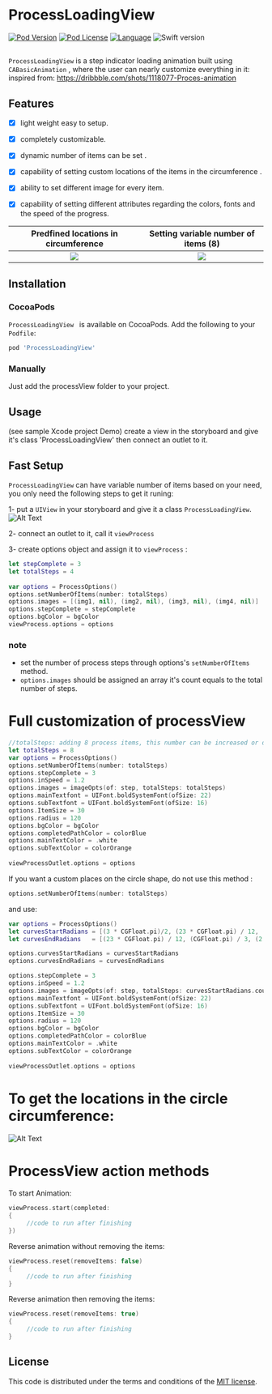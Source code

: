 # ProcessLoadingView
[![Pod Version](http://img.shields.io/cocoapods/v/ProcessLoadingView.svg?style=flat)](http://cocoadocs.org/docsets/ProcessLoadingView/)
[![Pod License](http://img.shields.io/cocoapods/l/ProcessLoadingView.svg?style=flat)](https://github.com/ayman-ibrahim/ProcessLoadingView/blob/master/LICENSE)
[![Language](http://img.shields.io/badge/language-swift-brightgreen.svg?style=flat)](https://developer.apple.com/swift)
![Swift version](https://img.shields.io/badge/swift-4.0-orange.svg)

##

`ProcessLoadingView` is a step indicator loading animation built using `CABasicAnimation` , where the user can nearly customize everything in it:  
inspired from: https://dribbble.com/shots/1118077-Proces-animation

## Features

- [x] light weight easy to setup.
- [x] completely customizable.
- [x] dynamic number of items can be set .
- [x] capability of setting custom locations of the items in the circumference  .
- [x] ability to set different image for every item.
- [x] capability of setting different attributes regarding the colors, fonts and the speed of the progress.


Predfined locations in circumference|  Setting variable number of items (8)
:-------------------------:|:-------------------------:
![](https://github.com/ayman-ibrahim/ProcessLoadingView/blob/master/ProcessLoadingViewDemo/5Items.gif)  |  ![](https://github.com/ayman-ibrahim/ProcessLoadingView/blob/master/ProcessLoadingViewDemo/8items.gif)


## Installation

### CocoaPods

`ProcessLoadingView ` is available on CocoaPods.
Add the following to your `Podfile`:

```ruby
pod 'ProcessLoadingView'
```

### Manually
Just add the processView folder to your project.

## Usage
(see sample Xcode project Demo)
create a view in the storyboard and give it's class 'ProcessLoadingView' then connect an outlet to it.

## Fast Setup
`ProcessLoadingView` can have variable number of items based on your need, you only need the following steps to get it runing:

1- put a `UIView` in your storyboard and give it a class `ProcessLoadingView`.
![Alt Text](https://image.ibb.co/g5Q2gm/class.png)

2- connect an outlet to it, call it `viewProcess`

3- create options object and assign it to `viewProcess` :

```Swift
let stepComplete = 3
let totalSteps = 4
        
var options = ProcessOptions()
options.setNumberOfItems(number: totalSteps)
options.images = [(img1, nil), (img2, nil), (img3, nil), (img4, nil)]
options.stepComplete = stepComplete
options.bgColor = bgColor
viewProcess.options = options
```
### note
* set the number of process steps through options's `setNumberOfItems` method.
* `options.images` should be assigned an array it's count equals to the total number of steps.

# Full customization of processView
```Swift
//totalSteps: adding 8 process items, this number can be increased or decreased ;) 
let totalSteps = 8
var options = ProcessOptions()
options.setNumberOfItems(number: totalSteps)
options.stepComplete = 3
options.inSpeed = 1.2
options.images = imageOpts(of: step, totalSteps: totalSteps)
options.mainTextfont = UIFont.boldSystemFont(ofSize: 22)
options.subTextfont = UIFont.boldSystemFont(ofSize: 16)
options.ItemSize = 30
options.radius = 120
options.bgColor = bgColor
options.completedPathColor = colorBlue
options.mainTextColor = .white
options.subTextColor = colorOrange
        
viewProcessOutlet.options = options
```

If you want a custom places on the circle shape, 
do not use this method :
```Swift
options.setNumberOfItems(number: totalSteps)
```
and use:

```Swift
var options = ProcessOptions()
let curvesStartRadians = [(3 * CGFloat.pi)/2, (23 * CGFloat.pi) / 12, (CGFloat.pi / 3), ((2 * CGFloat.pi) / 3), (13 * CGFloat.pi) / 12]
let curvesEndRadians   = [(23 * CGFloat.pi) / 12, (CGFloat.pi) / 3, (2 * CGFloat.pi) / 3, (13 * CGFloat.pi) / 12, (3 * CGFloat.pi)/2]

options.curvesStartRadians = curvesStartRadians
options.curvesEndRadians = curvesEndRadians

options.stepComplete = 3
options.inSpeed = 1.2
options.images = imageOpts(of: step, totalSteps: curvesStartRadians.count)
options.mainTextfont = UIFont.boldSystemFont(ofSize: 22)
options.subTextfont = UIFont.boldSystemFont(ofSize: 16)
options.ItemSize = 30
options.radius = 120
options.bgColor = bgColor
options.completedPathColor = colorBlue
options.mainTextColor = .white
options.subTextColor = colorOrange
        
viewProcessOutlet.options = options

```
 
# To get the locations in the circle circumference:

![Alt Text](http://math.rice.edu/~pcmi/sphere/degrad.gif)


# ProcessView action methods

To start Animation:
```Swift
viewProcess.start(completed:
{
     //code to run after finishing
})
```

Reverse animation without removing the items:
```Swift
viewProcess.reset(removeItems: false)
{
     //code to run after finishing
}
```

Reverse animation then removing the items:
```Swift
viewProcess.reset(removeItems: true)
{
     //code to run after finishing
}
```


## License

This code is distributed under the terms and conditions of the [MIT license](LICENSE). 
